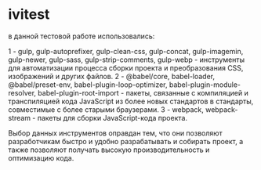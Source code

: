 # ivitest
в данной тестовой работе использовались:

1 - gulp, gulp-autoprefixer, gulp-clean-css, gulp-concat, gulp-imagemin, gulp-newer, gulp-sass, gulp-strip-comments, gulp-webp - инструменты для автоматизации процесса сборки проекта и преобразования CSS, изображений и других файлов.
2 - @babel/core, babel-loader, @babel/preset-env, babel-plugin-loop-optimizer, babel-plugin-module-resolver, babel-plugin-root-import - пакеты, связанные с компиляцией и транспиляцией кода JavaScript из более новых стандартов в стандарты, совместимые с более старыми браузерами.
3 - webpack, webpack-stream - пакеты для сборки JavaScript-кода проекта.

Выбор данных инструментов оправдан тем, что они позволяют разработчикам быстро и удобно разрабатывать и собирать проект, а также позволяют получать высокую производительность и оптимизацию кода.